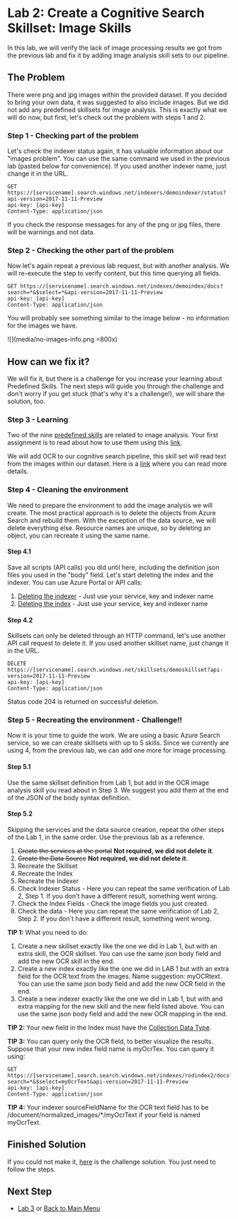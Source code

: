 # Lab 2: Create a Cognitive Search Skillset: Image Skills

In this lab, we will verify the lack of image processing results we got from the previous lab and fix it by adding image analysis skill sets to our pipeline. 

## The Problem
There were png and jpg images within the provided dataset. If you decided to bring your own data, it was suggested to also include images. But we did not add any predefined skillsets for image analysis. This is exactly what we will do now, but first, let's check out the problem with steps 1 and 2.


### Step 1 - Checking part of the problem
Let's check the indexer status again, it has valuable information about our "images problem". You can use the same command we used in the previous lab (pasted below for convenience). If you used another indexer name, just change it in the URL.

```http
GET https://[servicename].search.windows.net/indexers/demoindexer/status?api-version=2017-11-11-Preview
api-key: [api-key]
Content-Type: application/json
```
If you check the response messages for any of the png or jpg files, there will be warnings and not data.  

### Step 2 - Checking the other part of the problem
Now let's again repeat a previous lab request, but with another analysis. We will re-execute the step to verify content, but this time querying all fields.  

```http
GET https://[servicename].search.windows.net/indexes/demoindex/docs?search=*&$select=*&api-version=2017-11-11-Preview
api-key: [api-key]
Content-Type: application/json
```
You will probably see something similar to the image below - no information for the images we have.

![](media/no-images-info.png =800x)


## How can we fix it?

We will fix it, but there is a challenge for you increase your learning about Predefined Skills. The next steps will guide you through the challenge and don't worry if you get stuck (that's why it's a challenge!), we will share the solution, too. 

### Step 3 - Learning
Two of the nine [predefined skills](https://docs.microsoft.com/en-us/azure/search/cognitive-search-predefined-skills) are related to image analysis. Your first assignment is to read about how to use them using this [link](https://docs.microsoft.com/en-us/azure/search/cognitive-search-concept-image-scenarios). 

We will add OCR to our cognitive search pipeline, this skill set will read text from the images within our dataset. Here is a [link](https://docs.microsoft.com/en-us/azure/search/cognitive-search-skill-ocr) where you can read more details. 

### Step 4 - Cleaning the environment
We need to prepare the environment to add the image analysis we will create. The most practical approach is to delete the objects from Azure Search and rebuild them. With the exception of the data source, we will delete everything else. Resource names are unique, so by deleting an object, you can recreate it using the same name. 

#### Step 4.1
 Save all scripts (API calls) you did until here, including the definition json files you used in the "body" field. Let's start deleting the index and the indexer. You can use Azure Portal or API calls:
1. [Deleting the indexer](https://docs.microsoft.com/en-us/rest/api/searchservice/delete-indexer) - Just use your service, key and indexer name
2. [Deleting the index](https://docs.microsoft.com/en-us/rest/api/searchservice/delete-index) - Just use your service, key and indexer name

#### Step 4.2
Skillsets can only be deleted through an HTTP command, let's use another API call request to delete it. If you used another skillset name, just change it in the URL.

```http
DELETE https://[servicename].search.windows.net/skillsets/demoskillset?api-version=2017-11-11-Preview
api-key: [api-key]
Content-Type: application/json
```
Status code 204 is returned on successful deletion.

### Step 5 - Recreating the environment - Challenge!!
Now it is your time to guide the work. We are using a basic Azure Search service, so we can create skillsets with up to 5 skills. Since we currently are using 4, from the previous lab, we can add one more for image processing.

#### Step 5.1
Use the same skillset definition from Lab 1, but add in the OCR image analysis skill you read about in Step 3. We suggest you add them at the end of the JSON of the body syntax definition. 

#### Step 5.2
Skipping the services and the data source creation, repeat the other steps of the Lab 1, in the same order. Use the previous lab as a reference.

1. ~~Create the services at the portal~~ **Not required, we did not delete it**.
2. ~~Create the Data Source~~ **Not required, we did not delete it**.
3. Recreate the Skillset
4. Recreate the Index
5. Recreate the Indexer
6. Check Indexer Status - Here you can repeat the same verification of Lab 2, Step 1. If you don't have a different result, something went wrong.  
7. Check the Index Fields - Check the image fields you just created.
8. Check the data - Here you can repeat the same verification of Lab 2, Step 2. If you don't have a different result, something went wrong.

**TIP 1:** What you need to do:
1. Create a new skillset exactly like the one we did in Lab 1, but with an extra skill, the OCR skillset. You can use the same json body field and add the new OCR skill in the end.
2. Create a new index exactly like the one we did in LAB 1 but with an extra field for the OCR text from the images. Name suggestion: myOCRtext. You can use the same json body field and add the new OCR field in the end.
3. Create a new indexer exactly like the one we did in Lab 1, but with and extra mapping for the new skill and the new field listed above. You can use the same json body field and add the new OCR mapping in the end.

**TIP 2:** Your new field in the Index must have the [Collection Data Type](https://docs.microsoft.com/en-us/rest/api/searchservice/Supported-data-types?redirectedfrom=MSDN).

**TIP 3:** You can query only the OCR field, to better visualize the results. Suppose that your new index field name is myOcrTex. You can query it using:
```http
GET https://[servicename].search.search.windows.net/indexes/rodindex2/docs?search=*&$select=myOcrText&api-version=2017-11-11-Preview
api-key: [api-key]
Content-Type: application/json
```
**TIP 4:** Your indexer sourceFieldName for the OCR text field has to be /document/normalized_images/*/myOcrText if your field is named myOcrText.  

## Finished Solution
If you could not make it, [here](Finished-Solutoin-Lab-2.md) is the challenge solution. You just need to follow the steps.

## Next Step
+ [Lab 3](07-Lab-3-Custom-Skills.md) or [Back to Main Menu](01-readme.md)


